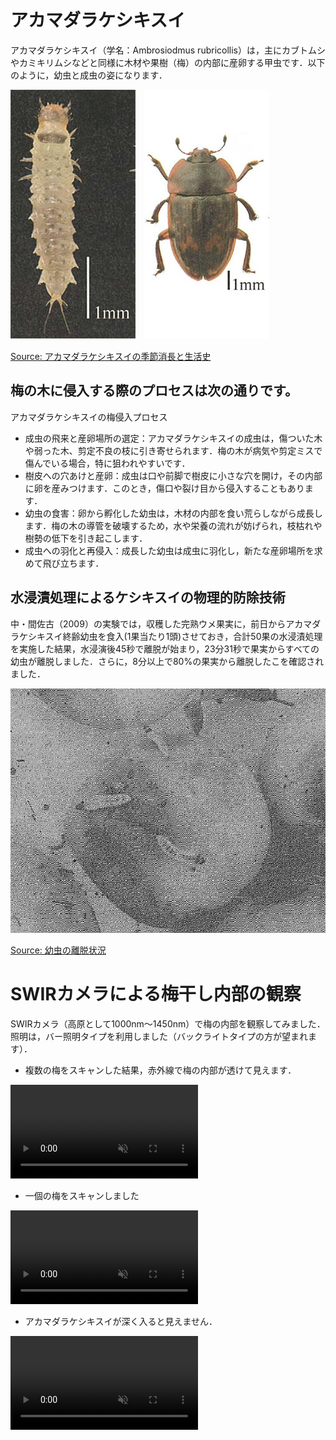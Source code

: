 # アカマダラケシキスイ

アカマダラケシキスイ（学名：Ambrosiodmus rubricollis）は，主にカブトムシやカミキリムシなどと同様に木材や果樹（梅）の内部に産卵する甲虫です．以下のように，幼虫と成虫の姿になります．

<img src="img/ar1.jpg">　<img src="img/ar2.jpg">

[Source: アカマダラケシキスイの季節消長と生活史](https://agriknowledge.affrc.go.jp/RN/2010936293.pdf)

## 梅の木に侵入する際のプロセスは次の通りです。

アカマダラケシキスイの梅侵入プロセス
- 成虫の飛来と産卵場所の選定：アカマダラケシキスイの成虫は，傷ついた木や弱った木、剪定不良の枝に引き寄せられます．梅の木が病気や剪定ミスで傷んでいる場合，特に狙われやすいです．
- 樹皮への穴あけと産卵：成虫は口や前脚で樹皮に小さな穴を開け，その内部に卵を産みつけます．このとき，傷口や裂け目から侵入することもあります．
- 幼虫の食害：卵から孵化した幼虫は，木材の内部を食い荒らしながら成長します．梅の木の導管を破壊するため，水や栄養の流れが妨げられ，枝枯れや樹勢の低下を引き起こします．
- 成虫への羽化と再侵入：成長した幼虫は成虫に羽化し，新たな産卵場所を求めて飛び立ちます．

## 水浸漬処理によるケシキスイの物理的防除技術

中・間佐古（2009）の実験では，収穫した完熟ウメ果実に，前日からアカマダラケシキスイ終齢幼虫を食入(1果当たり1頭)させておき，合計50果の水浸漬処理を実施した結果，水浸演後45秒で離脱が始まり，23分31秒で果実からすべての幼虫が離脱しました．さらに，8分以上で80%の果実から離脱したこを確認されました．

<img src="img/ridatsu.jpg">

[Source: 幼虫の離脱状況](https://agriknowledge.affrc.go.jp/RN/2030781856.pdf)

# SWIRカメラによる梅干し内部の観察

SWIRカメラ（高原として1000nm〜1450nm）で梅の内部を観察してみました．照明は，バー照明タイプを利用しました（バックライトタイプの方が望まれます）．

- 複数の梅をスキャンした結果，赤外線で梅の内部が透けて見えます．

<video src="img/1.mp4" autoplay muted>></video>

- 一個の梅をスキャンしました

<video controls src="img/2.mp4" muted="false"></video>

- アカマダラケシキスイが深く入ると見えません．

<video controls src="img/3.mp4" muted="false"></video>



